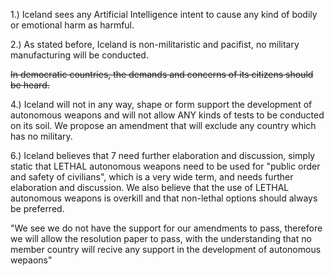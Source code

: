 1.) Iceland sees any Artificial Intelligence intent to cause any kind of bodily or emotional harm as harmful.

2.) As stated before, Iceland is non-militaristic and pacifist, no military manufacturing will be conducted.

~~In democratic countries, the demands and concerns of its citizens should be heard.~~

4.) Iceland will not in any way, shape or form support the development of autonomous weapons and will not allow ANY kinds of tests to be conducted on its soil. We propose an amendment that will exclude any country which has no military.

6.) Iceland believes that 7 need further elaboration and discussion, simply static that LETHAL autonomous weapons need to be used for "public order and safety of civilians", which is a very wide term, and needs further elaboration and discussion. We also believe that the use of LETHAL autonomous weapons is overkill and that non-lethal options should always be preferred. 


"We see we do not have the support for our amendments to pass, therefore we will allow the resolution paper to pass, with the understanding that no member country will recive any support in the development of autonomous wepaons"